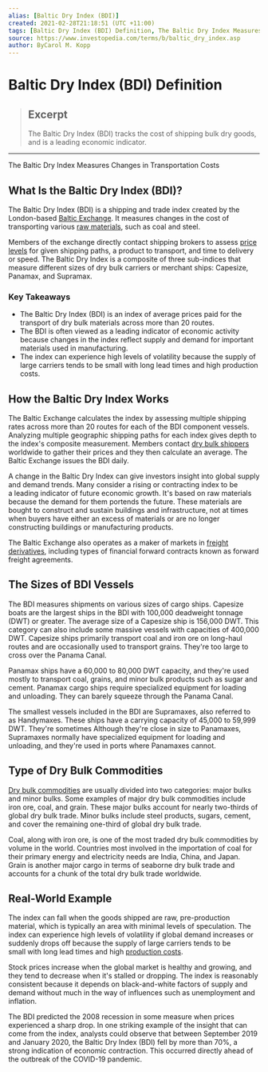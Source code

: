 ```yaml
---
alias: [Baltic Dry Index (BDI)]
created: 2021-02-28T21:18:51 (UTC +11:00)
tags: [Baltic Dry Index (BDI) Definition, The Baltic Dry Index Measures Changes in Transportation Costs]
source: https://www.investopedia.com/terms/b/baltic_dry_index.asp
author: ByCarol M. Kopp
---
```


# Baltic Dry Index (BDI) Definition

> ## Excerpt
> The Baltic Dry Index (BDI) tracks the cost of shipping bulk dry goods, and is a leading economic indicator.

---

The Baltic Dry Index Measures Changes in Transportation Costs
## What Is the Baltic Dry Index (BDI)?

The Baltic Dry Index (BDI) is a shipping and trade index created by the London-based [Baltic Exchange](https://www.investopedia.com/terms/b/baltic-exchange.asp). It measures changes in the cost of transporting various [raw materials](https://www.investopedia.com/terms/r/rawmaterials.asp), such as coal and steel.

Members of the exchange directly contact shipping brokers to assess [price levels](https://www.investopedia.com/terms/p/price_level.asp) for given shipping paths, a product to transport, and time to delivery or speed. The Baltic Dry Index is a composite of three sub-indices that measure different sizes of dry bulk carriers or merchant ships: Capesize, Panamax, and Supramax.

### Key Takeaways

-   The Baltic Dry Index (BDI) is an index of average prices paid for the transport of dry bulk materials across more than 20 routes.
-   The BDI is often viewed as a leading indicator of economic activity because changes in the index reflect supply and demand for important materials used in manufacturing.
-   The index can experience high levels of volatility because the supply of large carriers tends to be small with long lead times and high production costs.

## How the Baltic Dry Index Works

The Baltic Exchange calculates the index by assessing multiple shipping rates across more than 20 routes for each of the BDI component vessels. Analyzing multiple geographic shipping paths for each index gives depth to the index's composite measurement. Members contact [dry bulk shippers](https://www.investopedia.com/terms/d/dry-bulk-commodity.asp) worldwide to gather their prices and they then calculate an average. The Baltic Exchange issues the BDI daily. 

A change in the Baltic Dry Index can give investors insight into global supply and demand trends. Many consider a rising or contracting index to be a leading indicator of future economic growth. It's based on raw materials because the demand for them portends the future. These materials are bought to construct and sustain buildings and infrastructure, not at times when buyers have either an excess of materials or are no longer constructing buildings or manufacturing products.

The Baltic Exchange also operates as a maker of markets in [freight derivatives](https://www.investopedia.com/terms/f/freight_derivatives.asp), including types of financial forward contracts known as forward freight agreements.

## The Sizes of BDI Vessels

The BDI measures shipments on various sizes of cargo ships. Capesize boats are the largest ships in the BDI with 100,000 deadweight tonnage (DWT) or greater. The average size of a Capesize ship is 156,000 DWT. This category can also include some massive vessels with capacities of 400,000 DWT. Capesize ships primarily transport coal and iron ore on long-haul routes and are occasionally used to transport grains. They're too large to cross over the Panama Canal.

Panamax ships have a 60,000 to 80,000 DWT capacity, and they're used mostly to transport coal, grains, and minor bulk products such as sugar and cement. Panamax cargo ships require specialized equipment for loading and unloading. They can barely squeeze through the Panama Canal.

The smallest vessels included in the BDI are Supramaxes, also referred to as Handymaxes. These ships have a carrying capacity of 45,000 to 59,999 DWT. They're sometimes Although they're close in size to Panamaxes, Supramaxes normally have specialized equipment for loading and unloading, and they're used in ports where Panamaxes cannot.

## Type of Dry Bulk Commodities

[Dry bulk commodities](https://www.investopedia.com/articles/investing/030816/bulk-carrier-vs-container-vs-tanker-exploring-2016-shipping-market-c.asp) are usually divided into two categories: major bulks and minor bulks. Some examples of major dry bulk commodities include iron ore, coal, and grain. These major bulks account for nearly two-thirds of global dry bulk trade. Minor bulks include steel products, sugars, cement, and cover the remaining one-third of global dry bulk trade.

Coal, along with iron ore, is one of the most traded dry bulk commodities by volume in the world. Countries most involved in the importation of coal for their primary energy and electricity needs are India, China, and Japan. Grain is another major cargo in terms of seaborne dry bulk trade and accounts for a chunk of the total dry bulk trade worldwide.

## Real-World Example

The index can fall when the goods shipped are raw, pre-production material, which is typically an area with minimal levels of speculation. The index can experience high levels of volatility if global demand increases or suddenly drops off because the supply of large carriers tends to be small with long lead times and high [production costs](https://www.investopedia.com/terms/p/production-cost.asp).

Stock prices increase when the global market is healthy and growing, and they tend to decrease when it's stalled or dropping. The index is reasonably consistent because it depends on black-and-white factors of supply and demand without much in the way of influences such as unemployment and inflation.

The BDI predicted the 2008 recession in some measure when prices experienced a sharp drop. In one striking example of the insight that can come from the index, analysts could observe that between September 2019 and January 2020, the Baltic Dry Index (BDI) fell by more than 70%, a strong indication of economic contraction. This occurred directly ahead of the outbreak of the COVID-19 pandemic.
